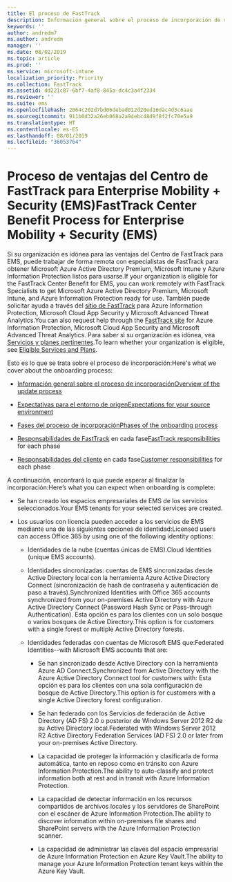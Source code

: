 ```yaml
---
title: El proceso de FastTrack
description: Información general sobre el proceso de incorporación de ventajas del Centro de FastTrack
keywords: ''
author: andredm7
ms.author: andredm
manager: ''
ms.date: 08/02/2019
ms.topic: article
ms.prod: ''
ms.service: microsoft-intune
localization_priority: Priority
ms.collection: FastTrack
ms.assetid: dd221c87-6bf7-4af8-845a-dc4c3a4f2334
ms.reviewer: ''
ms.suite: ems
ms.openlocfilehash: 2064c202d7bd06debad012d20ed16dac4d3c6aae
ms.sourcegitcommit: 911b0d32a26eb068a2a94ebc48d9f8f2fc70e5a9
ms.translationtype: HT
ms.contentlocale: es-ES
ms.lasthandoff: 08/01/2019
ms.locfileid: "36053764"
---
```

# <a name="fasttrack-center-benefit-process-for-enterprise-mobility--security-ems"></a><span data-ttu-id="e2116-103">Proceso de ventajas del Centro de FastTrack para Enterprise Mobility + Security (EMS)</span><span class="sxs-lookup"><span data-stu-id="e2116-103">FastTrack Center Benefit Process for Enterprise Mobility + Security (EMS)</span></span>
<span data-ttu-id="e2116-104">Si su organización es idónea para las ventajas del Centro de FastTrack para EMS, puede trabajar de forma remota con especialistas de FastTrack para obtener Microsoft Azure Active Directory Premium, Microsoft Intune y Azure Information Protection listos para usarse.</span><span class="sxs-lookup"><span data-stu-id="e2116-104">If your organization is eligible for the FastTrack Center Benefit for EMS, you can work remotely with FastTrack Specialists to get Microsoft Azure Active Directory Premium, Microsoft Intune, and Azure Information Protection ready for use.</span></span> <span data-ttu-id="e2116-105">También puede solicitar ayuda a través del [sitio de FastTrack](https://www.microsoft.com/fasttrack/microsoft-365/ems) para Azure Information Protection, Microsoft Cloud App Security y Microsoft Advanced Threat Analytics.</span><span class="sxs-lookup"><span data-stu-id="e2116-105">You can also request help through the [FastTrack site](https://www.microsoft.com/fasttrack/microsoft-365/ems) for Azure Information Protection, Microsoft Cloud App Security and Microsoft Advanced Threat Analytics.</span></span> <span data-ttu-id="e2116-106">Para saber si su organización es idónea, vea [Servicios y planes pertinentes](M365-eligible-services-and-plans.md).</span><span class="sxs-lookup"><span data-stu-id="e2116-106">To learn whether your organization is eligible, see [Eligible Services and Plans](M365-eligible-services-and-plans.md).</span></span>


<span data-ttu-id="e2116-107">Esto es lo que se trata sobre el proceso de incorporación:</span><span class="sxs-lookup"><span data-stu-id="e2116-107">Here's what we cover about the onboarding process:</span></span>

-   [<span data-ttu-id="e2116-108">Información general sobre el proceso de incorporación</span><span class="sxs-lookup"><span data-stu-id="e2116-108">Overview of the update process</span></span>](EMS-fasttrack-benefit-overview.md)

-   [<span data-ttu-id="e2116-109">Expectativas para el entorno de origen</span><span class="sxs-lookup"><span data-stu-id="e2116-109">Expectations for your source environment</span></span>](EMS-source-environment-expectations.md)

-   [<span data-ttu-id="e2116-110">Fases del proceso de incorporación</span><span class="sxs-lookup"><span data-stu-id="e2116-110">Phases of the onboarding process</span></span>](EMS-onboarding-phases.md)

-   <span data-ttu-id="e2116-111">[Responsabilidades de FastTrack](EMS-fasttrack-responsibilities.md) en cada fase</span><span class="sxs-lookup"><span data-stu-id="e2116-111">[FastTrack responsibilities](EMS-fasttrack-responsibilities.md) for each phase</span></span>

-   <span data-ttu-id="e2116-112">[Responsabilidades del cliente](EMS-your-responsibilities.md) en cada fase</span><span class="sxs-lookup"><span data-stu-id="e2116-112">[Customer responsibilities](EMS-your-responsibilities.md) for each phase</span></span>

<span data-ttu-id="e2116-113">A continuación, encontrará lo que puede esperar al finalizar la incorporación:</span><span class="sxs-lookup"><span data-stu-id="e2116-113">Here’s what you can expect when onboarding is complete:</span></span>

-   <span data-ttu-id="e2116-114">Se han creado los espacios empresariales de EMS de los servicios seleccionados.</span><span class="sxs-lookup"><span data-stu-id="e2116-114">Your EMS tenants for your selected services are created.</span></span>

-   <span data-ttu-id="e2116-115">Los usuarios con licencia pueden acceder a los servicios de EMS mediante una de las siguientes opciones de identidad:</span><span class="sxs-lookup"><span data-stu-id="e2116-115">Licensed users can access Office 365 by using one of the following identity options:</span></span>

    -   <span data-ttu-id="e2116-116">Identidades de la nube (cuentas únicas de EMS).</span><span class="sxs-lookup"><span data-stu-id="e2116-116">Cloud Identities (unique EMS accounts).</span></span>

    -   <span data-ttu-id="e2116-117">Identidades sincronizadas: cuentas de EMS sincronizadas desde Active Directory local con la herramienta Azure Active Directory Connect (sincronización de hash de contraseña y autenticación de paso a través).</span><span class="sxs-lookup"><span data-stu-id="e2116-117">Synchronized Identities with Office 365 accounts synchronized from your on-premises Active Directory with Azure Active Directory Connect (Password Hash Sync or Pass-through Authentication).</span></span> <span data-ttu-id="e2116-118">Esta opción es para los clientes con un solo bosque o varios bosques de Active Directory.</span><span class="sxs-lookup"><span data-stu-id="e2116-118">This option is for customers with a single forest or multiple Active Directory forests.</span></span>

    -   <span data-ttu-id="e2116-119">Identidades federadas con cuentas de Microsoft EMS que:</span><span class="sxs-lookup"><span data-stu-id="e2116-119">Federated Identities--with Microsoft EMS accounts that are:</span></span>

        -   <span data-ttu-id="e2116-120">Se han sincronizado desde Active Directory con la herramienta Azure AD Connect.</span><span class="sxs-lookup"><span data-stu-id="e2116-120">Synchronized from Active Directory with the Azure Active Directory Connect tool for customers with:</span></span> <span data-ttu-id="e2116-121">Esta opción es para los clientes con una sola configuración de bosque de Active Directory.</span><span class="sxs-lookup"><span data-stu-id="e2116-121">This option is for customers with a single Active Directory forest configuration.</span></span>

        -   <span data-ttu-id="e2116-122">Se han federado con los Servicios de federación de Active Directory (AD FS) 2.0 o posterior de Windows Server 2012 R2 de su Active Directory local.</span><span class="sxs-lookup"><span data-stu-id="e2116-122">Federated with Windows Server 2012 R2 Active Directory Federation Services (AD FS) 2.0 or later from your on-premises Active Directory.</span></span>

        -   <span data-ttu-id="e2116-123">La capacidad de proteger la información y clasificarla de forma automática, tanto en reposo como en tránsito con Azure Information Protection.</span><span class="sxs-lookup"><span data-stu-id="e2116-123">The ability to auto-classify and protect information both at rest and in transit with Azure Information Protection.</span></span> 

        -   <span data-ttu-id="e2116-124">La capacidad de detectar información en los recursos compartidos de archivos locales y los servidores de SharePoint con el escáner de Azure Information Protection.</span><span class="sxs-lookup"><span data-stu-id="e2116-124">The ability to discover information within on-premises file shares and SharePoint servers with the Azure Information Protection scanner.</span></span> 

        -   <span data-ttu-id="e2116-125">La capacidad de administrar las claves del espacio empresarial de Azure Information Protection en Azure Key Vault.</span><span class="sxs-lookup"><span data-stu-id="e2116-125">The ability to manage your Azure Information Protection tenant keys within the Azure Key Vault.</span></span> 
